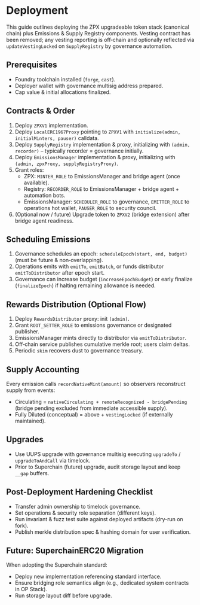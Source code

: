 # Deployment

This guide outlines deploying the ZPX upgradeable token stack (canonical chain) plus Emissions & Supply Registry components. Vesting contract has been removed; any vesting reporting is off‑chain and optionally reflected via `updateVestingLocked` on `SupplyRegistry` by governance automation.

## Prerequisites
* Foundry toolchain installed (`forge`, `cast`).
* Deployer wallet with governance multisig address prepared.
* Cap value & initial allocations finalized.

## Contracts & Order
1. Deploy `ZPXV1` implementation.
2. Deploy `LocalERC1967Proxy` pointing to `ZPXV1` with `initialize(admin, initialMinters, pauser)` calldata.
3. Deploy `SupplyRegistry` implementation & proxy, initializing with `(admin, recorder)` – typically recorder = governance initially.
4. Deploy `EmissionsManager` implementation & proxy, initializing with `(admin, zpxProxy, supplyRegistryProxy)`.
5. Grant roles:
	* ZPX: `MINTER_ROLE` to EmissionsManager and bridge agent (once available).
	* Registry: `RECORDER_ROLE` to EmissionsManager + bridge agent + automation bots.
	* EmissionsManager: `SCHEDULER_ROLE` to governance, `EMITTER_ROLE` to operations hot wallet, `PAUSER_ROLE` to security council.
6. (Optional now / future) Upgrade token to `ZPXV2` (bridge extension) after bridge agent readiness.

## Scheduling Emissions
1. Governance schedules an epoch: `scheduleEpoch(start, end, budget)` (must be future & non‑overlapping).
2. Operations emits with `emitTo`, `emitBatch`, or funds distributor `emitToDistributor` after epoch start.
3. Governance can increase budget (`increaseEpochBudget`) or early finalize (`finalizeEpoch`) if halting remaining allowance is needed.

## Rewards Distribution (Optional Flow)
1. Deploy `RewardsDistributor` proxy: init `(admin)`.
2. Grant `ROOT_SETTER_ROLE` to emissions governance or designated publisher.
3. EmissionsManager mints directly to distributor via `emitToDistributor`.
4. Off‑chain service publishes cumulative merkle root; users claim deltas.
5. Periodic `skim` recovers dust to governance treasury.

## Supply Accounting
Every emission calls `recordNativeMint(amount)` so observers reconstruct supply from events:
* Circulating = `nativeCirculating + remoteRecognized - bridgePending` (bridge pending excluded from immediate accessible supply).
* Fully Diluted (conceptual) = above + `vestingLocked` (if externally maintained).

## Upgrades
* Use UUPS upgrade with governance multisig executing `upgradeTo` / `upgradeToAndCall` via timelock.
* Prior to Superchain (future) upgrade, audit storage layout and keep `__gap` buffers.

## Post-Deployment Hardening Checklist
* Transfer admin ownership to timelock governance.
* Set operations & security role separation (different keys).
* Run invariant & fuzz test suite against deployed artifacts (dry-run on fork).
* Publish merkle distribution spec & hashing domain for user verification.

## Future: SuperchainERC20 Migration
When adopting the Superchain standard:
* Deploy new implementation referencing standard interface.
* Ensure bridging role semantics align (e.g., dedicated system contracts in OP Stack).
* Run storage layout diff before upgrade.

